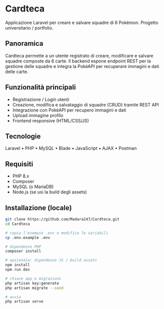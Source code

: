 # Cardteca

Applicazione Laravel per creare e salvare squadre di 6 Pokémon. Progetto universitario / portfolio.

## Panoramica
Cardteca permette a un utente registrato di creare, modificare e salvare squadre composte da 6 carte. Il backend espone endpoint REST per la gestione delle squadre e integra la PokéAPI per recuperare immagini e dati delle carte.

## Funzionalità principali
- Registrazione / Login utenti
- Creazione, modifica e salvataggio di squadre (CRUD) tramite REST API
- Integrazione con PokéAPI per recupero immagini e dati
- Upload immagine profilo
- Frontend responsive (HTML/CSS/JS)

## Tecnologie
Laravel • PHP • MySQL • Blade • JavaScript • AJAX • Postman

## Requisiti
- PHP 8.x
- Composer
- MySQL (o MariaDB)
- Node.js (se usi la build degli assets)

## Installazione (locale)
```bash
git clone https://github.com/Madara247/Cardteca.git
cd Cardteca

# copia l'esempio .env e modifica le variabili
cp .env.example .env

# dipendenze PHP
composer install

# opzionale: dipendenze JS / build assets
npm install
npm run dev

# chiave app e migrazioni
php artisan key:generate
php artisan migrate --seed

# avvia
php artisan serve
